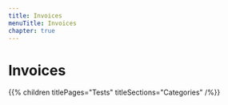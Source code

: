```yaml
---
title: Invoices
menuTitle: Invoices
chapter: true
---
```


# Invoices

{{% children titlePages="Tests" titleSections="Categories" /%}}